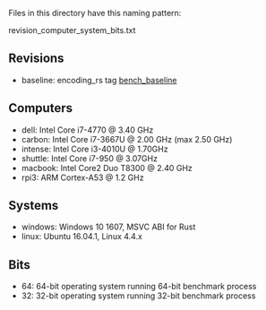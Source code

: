 Files in this directory have this naming pattern:

revision_computer_system_bits.txt

## Revisions

* baseline: encoding_rs tag [bench_baseline][1]

[1]: https://github.com/hsivonen/encoding_rs/releases/tag/bench_baseline

## Computers

* dell: Intel Core i7-4770 @ 3.40 GHz
* carbon: Intel Core i7-3667U @ 2.00 GHz (max 2.50 GHz)
* intense: Intel Core i3-4010U @ 1.70GHz
* shuttle: Intel Core i7-950 @ 3.07GHz
* macbook: Intel Core2 Duo T8300 @ 2.40 GHz
* rpi3: ARM Cortex-A53 @ 1.2 GHz

## Systems

* windows: Windows 10 1607, MSVC ABI for Rust
* linux: Ubuntu 16.04.1, Linux 4.4.x

## Bits

* 64: 64-bit operating system running 64-bit benchmark process
* 32: 32-bit operating system running 32-bit benchmark process
